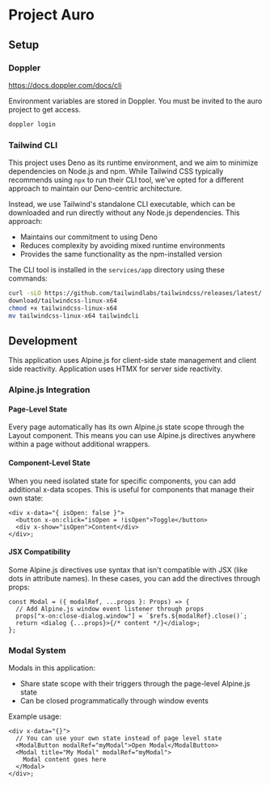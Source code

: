 # Project Auro

## Setup

### Doppler

https://docs.doppler.com/docs/cli

Environment variables are stored in Doppler. You must be invited to the auro
project to get access.

```bash
doppler login
```

### Tailwind CLI

This project uses Deno as its runtime environment, and we aim to minimize
dependencies on Node.js and npm. While Tailwind CSS typically recommends using
`npx` to run their CLI tool, we've opted for a different approach to maintain
our Deno-centric architecture.

Instead, we use Tailwind's standalone CLI executable, which can be downloaded
and run directly without any Node.js dependencies. This approach:

- Maintains our commitment to using Deno
- Reduces complexity by avoiding mixed runtime environments
- Provides the same functionality as the npm-installed version

The CLI tool is installed in the `services/app` directory using these commands:

```bash
curl -sLO https://github.com/tailwindlabs/tailwindcss/releases/latest/
download/tailwindcss-linux-x64
chmod +x tailwindcss-linux-x64
mv tailwindcss-linux-x64 tailwindcli
```

## Development

This application uses Alpine.js for client-side state management and client side
reactivity. Application uses HTMX for server side reactivity.

### Alpine.js Integration

#### Page-Level State

Every page automatically has its own Alpine.js state scope through the Layout
component. This means you can use Alpine.js directives anywhere within a page
without additional wrappers.

#### Component-Level State

When you need isolated state for specific components, you can add additional
x-data scopes. This is useful for components that manage their own state:

```tsx
<div x-data="{ isOpen: false }">
  <button x-on:click="isOpen = !isOpen">Toggle</button>
  <div x-show="isOpen">Content</div>
</div>;
```

#### JSX Compatibility

Some Alpine.js directives use syntax that isn't compatible with JSX (like dots
in attribute names). In these cases, you can add the directives through props:

```tsx
const Modal = ({ modalRef, ...props }: Props) => {
  // Add Alpine.js window event listener through props
  props["x-on:close-dialog.window"] = `$refs.${modalRef}.close()`;
  return <dialog {...props}>{/* content */}</dialog>;
};
```

### Modal System

Modals in this application:

- Share state scope with their triggers through the page-level Alpine.js state
- Can be closed programmatically through window events

Example usage:

```tsx
<div x-data="{}">
  // You can use your own state instead of page level state
  <ModalButton modalRef="myModal">Open Modal</ModalButton>
  <Modal title="My Modal" modalRef="myModal">
    Modal content goes here
  </Modal>
</div>;
```
